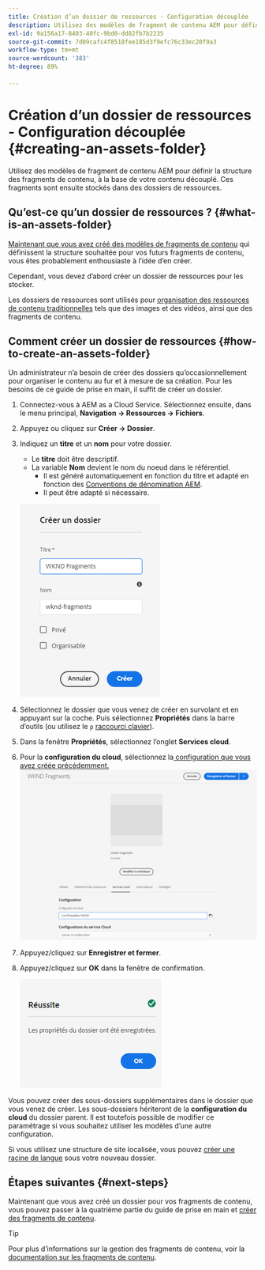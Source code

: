 ```yaml
---
title: Création d’un dossier de ressources - Configuration découplée
description: Utilisez des modèles de fragment de contenu AEM pour définir la structure des fragments de contenu, à la base de votre contenu découplé.
exl-id: 9a156a17-8403-40fc-9bd0-dd82fb7b2235
source-git-commit: 7d09cafc4f8518fee185d3f9efc76c33ec20f9a3
workflow-type: tm+mt
source-wordcount: '383'
ht-degree: 89%

---
```


# Création d’un dossier de ressources - Configuration découplée {#creating-an-assets-folder}

Utilisez des modèles de fragment de contenu AEM pour définir la structure des fragments de contenu, à la base de votre contenu découplé. Ces fragments sont ensuite stockés dans des dossiers de ressources.

## Qu’est-ce qu’un dossier de ressources ?  {#what-is-an-assets-folder}

[Maintenant que vous avez créé des modèles de fragments de contenu](create-content-model.md) qui définissent la structure souhaitée pour vos futurs fragments de contenu, vous êtes probablement enthousiaste à l’idée d’en créer.

Cependant, vous devez d’abord créer un dossier de ressources pour les stocker.

Les dossiers de ressources sont utilisés pour [organisation des ressources de contenu traditionnelles](/help/assets/manage-digital-assets.md) tels que des images et des vidéos, ainsi que des fragments de contenu.

## Comment créer un dossier de ressources {#how-to-create-an-assets-folder}

Un administrateur n’a besoin de créer des dossiers qu’occasionnellement pour organiser le contenu au fur et à mesure de sa création. Pour les besoins de ce guide de prise en main, il suffit de créer un dossier.

1. Connectez-vous à AEM as a Cloud Service. Sélectionnez ensuite, dans le menu principal, **Navigation -> Ressources -> Fichiers**.
1. Appuyez ou cliquez sur **Créer -> Dossier**.
1. Indiquez un **titre** et un **nom** pour votre dossier.
   * Le **titre** doit être descriptif.
   * La variable **Nom** devient le nom du noeud dans le référentiel.
      * Il est généré automatiquement en fonction du titre et adapté en fonction des [Conventions de dénomination AEM](/help/implementing/developing/introduction/naming-conventions.md).
      * Il peut être adapté si nécessaire.

   ![Créer un dossier](../assets/assets-folder-create.png)
1. Sélectionnez le dossier que vous venez de créer en survolant et en appuyant sur la coche. Puis sélectionnez **Propriétés** dans la barre d’outils (ou utilisez le `p` [raccourci clavier](/help/sites-cloud/authoring/getting-started/keyboard-shortcuts.md)).
1. Dans la fenêtre **Propriétés**, sélectionnez l’onglet **Services cloud**.
1. Pour la **configuration du cloud**, sélectionnez la[ configuration que vous avez créée précédemment.](create-configuration.md)
   ![Configurer le dossier de ressources](../assets/assets-folder-configure.png)
1. Appuyez/cliquez sur **Enregistrer et fermer**.
1. Appuyez/cliquez sur **OK** dans la fenêtre de confirmation.

   ![Fenêtre de confirmation](../assets/assets-folder-confirmation.png)

Vous pouvez créer des sous-dossiers supplémentaires dans le dossier que vous venez de créer. Les sous-dossiers hériteront de la **configuration du cloud** du dossier parent. Il est toutefois possible de modifier ce paramétrage si vous souhaitez utiliser les modèles d’une autre configuration.

Si vous utilisez une structure de site localisée, vous pouvez [créer une racine de langue](/help/assets/translate-assets.md) sous votre nouveau dossier.

## Étapes suivantes {#next-steps}

Maintenant que vous avez créé un dossier pour vos fragments de contenu, vous pouvez passer à la quatrième partie du guide de prise en main et [créer des fragments de contenu](create-content-fragment.md).

>[!TIP]
>
>Pour plus d’informations sur la gestion des fragments de contenu, voir la [documentation sur les fragments de contenu](/help/sites-cloud/administering/content-fragments/overview.md).
